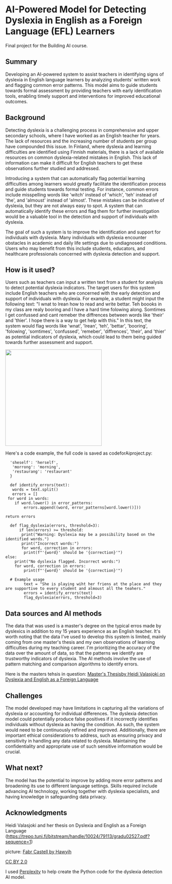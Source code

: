 <!-- This is the markdown template for the final project of the Building AI course, 
created by Reaktor Innovations and University of Helsinki. 
Copy the template, paste it to your GitHub README and edit! -->

# AI-Powered Model for Detecting Dyslexia in English as a Foreign Language (EFL) Learners

Final project for the Building AI course.

## Summary

Developing an AI-powered system to assist teachers in identifying signs of dyslexia in English language learners by analyzing students' written work and flagging common error patterns. This model aims to guide students towards formal assessment by providing teachers with early identification tools, enabling timely support and interventions for improved educational outcomes.


## Background

Detecting dyslexia is a challenging process in comprehensive and upper secondary schools, where I have worked as an English teacher for years. The lack of resources and the increasing number of students per group have compounded this issue. In Finland, where dyslexia and learning difficulties are identified using Finnish materials, there is a lack of available resources on common dyslexia-related mistakes in English. This lack of information can make it difficult for English teachers to get these observations further studied and addressed. 

Introducing a system that can automatically flag potential learning difficulties among learners would greatly facilitate the identification process and guide students towards formal testing. For instance, common errors include misspelling words like 'witch' instead of 'which', 'teh' instead of 'the', and 'almoust' instead of 'almost'. These mistakes can be indicative of dyslexia, but they are not always easy to spot. A system that can automatically identify these errors and flag them for further investigation would be a valuable tool in the detection and support of individuals with dyslexia.

The goal of such a system is to improve the identification and support for individuals with dyslexia.  Many individuals with dyslexia encounter obstacles in academic and daily life settings due to undiagnosed conditions. Users who may benefit from this include students, educators, and healthcare professionals concerned with dyslexia detection and support.


## How is it used?

Users such as teachers can input a written text from a student for analysis to detect potential dyslexia indicators. The target users for this system include English teachers who are concerned with the early detection and support of individuals with dyslexia. For example, a student might input the following text: "I wnat to lrean how to read and write bettar. Teh boooks in my class are realy booring and I have a hard time folowing along. Somtimes I get confussed and cant remeber the diffrences between words like 'their' and 'thier'. I hope there is a way to get help with this." In this text, the system would flag words like 'wnat', 'lrean', 'teh', 'bettar', 'booring', 'folowing', 'somtimes', 'confussed', 'remeber', 'diffrences', 'their', and 'thier' as potential indicators of dyslexia, which could lead to them being guided towards further assessment and support.


<img src="https://upload.wikimedia.org/wikipedia/commons/thumb/7/71/Faber-Castell_pencil_and_eraser.jpg/640px-Faber-Castell_pencil_and_eraser.jpg" width="300">


Here's a code example, the full code is saved as codeforAiproject.py:

      'sheself': 'herself',
       'morrong': 'morning',
       'restaurang': 'restaurant'
      }

      def identify_errors(text):
       words = text.split()
       errors = []  
     for word in words:
        if word.lower() in error_patterns:
            errors.append((word, error_patterns[word.lower()]))

    return errors

      def flag_dyslexia(errors, threshold=3):
          if len(errors) >= threshold:
           print("Warning: Dyslexia may be a possibility based on the identified words.")
           print("Incorrect words:")
           for word, correction in errors:
            print(f"'{word}' should be '{correction}'")
    else:
        print("No dyslexia flagged. Incorrect words:")
        for word, correction in errors:
            print(f"'{word}' should be '{correction}'")

      # Example usage
            text = "She is playing wiht her friens at the place and they are supportive to every student and almoust all the teahers."
            errors = identify_errors(text)
            flag_dyslexia(errors, threshold=3)



## Data sources and AI methods

The data that was used is a master's degree on the typical erros made by dyslexics in addition to my 15 years experience as an English teacher. It's worth noting that the data I've used to develop this system is limited, mainly coming from one master's thesis and my own observations of learning difficulties during my teaching career. I'm prioritizing the accuracy of the data over the amount of data, so that the patterns we identify are trustworthy indicators of dyslexia. The AI methods involve the use of pattern matching and comparison algorithms to identify errors.

Here is the masters tehsis in question: [Master's Thesisby Heidi Valasjoki on Dyslexia and English as a Foreign Language](https://trepo.tuni.fi/bitstream/handle/10024/79113/gradu02527.pdf?sequence=1)


## Challenges

The model developed may have limitations in capturing all the variations of dyslexia or accounting for individual differences. The dyslexia detection model could potentially produce false positives if it incorrectly identifies individuals without dyslexia as having the condition. As such, the system would need to be continuously refined and improved. Additionally, there are important ethical considerations to address, such as ensuring privacy and sensitivity in handling any data related to dyslexia. Maintaining the confidentiality and appropriate use of such sensitive information would be crucial.

## What next?

The model has the potential to improve by adding more error patterns and broadening its use to different language settings. Skills required include advancing AI technology, working together with dyslexia specialists, and having knowledge in safeguarding data privacy.


## Acknowledgments

Heidi Valasjoki and her thesis on Dyslexia and English as a Foreign Language (https://trepo.tuni.fi/bitstream/handle/10024/79113/gradu02527.pdf?sequence=1)

picture: [Fabr Castell by Hawyih](https://commons.wikimedia.org/wiki/File:Faber-Castell_pencil_and_eraser.jpg#filelinks)

[CC BY 2.0](https://creativecommons.org/licenses/by/2.0)

I used [Perplexity](https://perplexity.ai) to help create the Python code for the dyslexia detection AI model.

